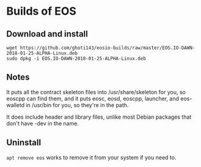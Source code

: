 # Builds of EOS

## Download and install

```
wget https://github.com/ghoti143/eosio-builds/raw/master/EOS.IO-DAWN-2018-01-25-ALPHA-Linux.deb
sudo dpkg -i EOS.IO-DAWN-2018-01-25-ALPHA-Linux.deb
```

## Notes

It puts all the contract skeleton files into /usr/share/skeleton for you, so eoscpp can find them, and it puts eosc, eosd, eoscpp, launcher, and eos-walletd in /usr/bin for you, so they're in the path.

It does include header and library files, unlike most Debian packages that don't have -dev in the name.

## Uninstall
```apt remove eos``` works to remove it from your system if you need to.
